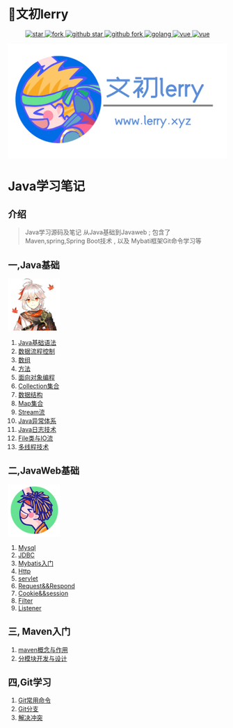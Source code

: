 # 🌈文初lerry

<p align="center">
  <a href="https://gitee.com/lerryxia/note" target="_blank">
    <img src="https://gitee.com/lerryxia/note/badge/star.svg?theme=white" alt="star"/>
    <img src="https://gitee.com/lerryxia/note/badge/fork.svg" alt="fork"/>
  </a>
  <a href="https://github.com/lerryxia/note" target="_blank">
    <img src="https://img.shields.io/github/stars/lerryxia/note.svg?style=social" alt="github star"/>
    <img src="https://img.shields.io/github/forks/lerryxia/note.svg?style=social" alt="github fork"/>
  </a>
  <a href="https://github.com/java" target="_blank">
    <img src="https://img.shields.io/badge/Java-17%2B-yellow.svg" alt="golang"/>
  </a>
  <a href="https://cn.vuejs.org" target="_blank">
    <img src="https://img.shields.io/badge/Vue-3.x-green.svg" alt="vue">
  </a>
 <a href="https://cn.vuejs.org" target="_blank">
    <img src="https://img.shields.io/badge/MarkDown-3.x-green.svg" alt="vue">
  </a>
</p>

![logo](logo.png)
# Java学习笔记
## 介绍
>Java学习源码及笔记 从Java基础到Javaweb ;
> 包含了 Maven,spring,Spring Boot技术 ,
> 以及 Mybati框架Git命令学习等

## 一,Java基础
<img src="wy.png" width="120">

1. [Java基础语法](JavaBasic/d1-Java基础语法.md)
2. [数据流程控制](JavaBasic/d2-数据流程控制.md)
3. [数组](JavaBasic/d3-数组.md)
4. [方法](JavaBasic/d4-方法.md)
5. [面向对象编程](JavaBasic/d5-面向对象编程.md)
6. [Collection集合](JavaBasic/d6-Collection集合.md)
7. [数据结构](JavaBasic/d7-数据结构.md)
8. [Map集合](JavaBasic/d8-Map集合.md)
9. [Stream流](JavaBasic/d10-Stream流.md)
10. [Java异常体系](JavaBasic/d11-Java异常体系.md)
11. [Java日志技术](JavaBasic/d12-Java日志技术.md)
12. [File类与IO流](JavaBasic/d13-File类与IO流.md)
13. [多线程技术](JavaBasic/d14-多线程技术.md)
## 二,JavaWeb基础
<img src="boy3.png" width="120">

1. [Mysql](JavaWeb/d1-Mysql.md)
2. [JDBC](JavaWeb/d2-JDBC.md)
3. [Mybatis入门](JavaWeb/d3-Mybatis.md)
4. [Http](JavaWeb/d4-Http.md)
5. [servlet](JavaWeb/d5-servlet.md)
6. [Request&&Respond](JavaWeb/d6-request&&respond.md)
7. [Cookie&&session](JavaWeb/d7-Cookie&&Session.md)
8. [Filter](JavaWeb/d8-Filter.md)
9. [Listener](JavaWeb/d9-Listener.md)
## 三, Maven入门
1. [maven概念与作用](#)
2. [分模块开发与设计](#)
## 四,Git学习
1. [Git常用命令](#)
2. [Git分支](#)
3. [解决冲突](#)